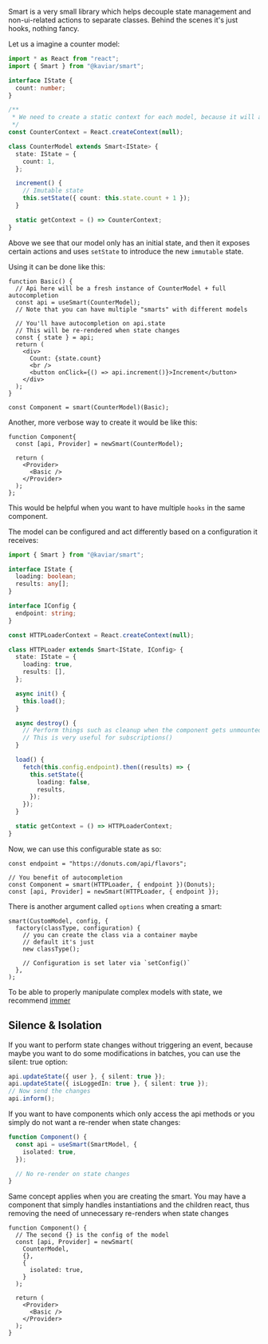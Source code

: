 Smart is a very small library which helps decouple state management and non-ui-related actions to separate classes. Behind the scenes it's just hooks, nothing fancy.

Let us a imagine a counter model:

```ts
import * as React from "react";
import { Smart } from "@kaviar/smart";

interface IState {
  count: number;
}

/**
 * We need to create a static context for each model, because it will allow us to use multiple smart models * together and we must have a way to differentiate them
 */
const CounterContext = React.createContext(null);

class CounterModel extends Smart<IState> {
  state: IState = {
    count: 1,
  };

  increment() {
    // Imutable state
    this.setState({ count: this.state.count + 1 });
  }

  static getContext = () => CounterContext;
}
```

Above we see that our model only has an initial state, and then it exposes certain actions and uses `setState` to introduce the new `immutable` state.

Using it can be done like this:

```tsx
function Basic() {
  // Api here will be a fresh instance of CounterModel + full autocompletion
  const api = useSmart(CounterModel);
  // Note that you can have multiple "smarts" with different models

  // You'll have autocompletion on api.state
  // This will be re-rendered when state changes
  const { state } = api;
  return (
    <div>
      Count: {state.count}
      <br />
      <button onClick={() => api.increment()}>Increment</button>
    </div>
  );
}

const Component = smart(CounterModel)(Basic);
```

Another, more verbose way to create it would be like this:

```tsx
function Component{
  const [api, Provider] = newSmart(CounterModel);

  return (
    <Provider>
      <Basic />
    </Provider>
  );
};
```

This would be helpful when you want to have multiple `hooks` in the same component.

The model can be configured and act differently based on a configuration it receives:

```ts
import { Smart } from "@kaviar/smart";

interface IState {
  loading: boolean;
  results: any[];
}

interface IConfig {
  endpoint: string;
}

const HTTPLoaderContext = React.createContext(null);

class HTTPLoader extends Smart<IState, IConfig> {
  state: IState = {
    loading: true,
    results: [],
  };

  async init() {
    this.load();
  }

  async destroy() {
    // Perform things such as cleanup when the component gets unmounted
    // This is very useful for subscriptions()
  }

  load() {
    fetch(this.config.endpoint).then((results) => {
      this.setState({
        loading: false,
        results,
      });
    });
  }

  static getContext = () => HTTPLoaderContext;
}
```

Now, we can use this configurable state as so:

```tsx
const endpoint = "https://donuts.com/api/flavors";

// You benefit of autocompletion
const Component = smart(HTTPLoader, { endpoint })(Donuts);
const [api, Provider] = newSmart(HTTPLoader, { endpoint });
```

There is another argument called `options` when creating a smart:

```tsx
smart(CustomModel, config, {
  factory(classType, configuration) {
    // you can create the class via a container maybe
    // default it's just
    new classType();

    // Configuration is set later via `setConfig()`
  },
);
```

To be able to properly manipulate complex models with state, we recommend [immer](https://immerjs.github.io/immer/docs/introduction)

## Silence & Isolation

If you want to perform state changes without triggering an event, because maybe you want to do some modifications in batches, you can use the silent: true option:

```ts
api.updateState({ user }, { silent: true });
api.updateState({ isLoggedIn: true }, { silent: true });
// Now send the changes
api.inform();
```

If you want to have components which only access the api methods or you simply do not want a re-render when state changes:

```ts
function Component() {
  const api = useSmart(SmartModel, {
    isolated: true,
  });

  // No re-render on state changes
}
```

Same concept applies when you are creating the smart. You may have a component that simply handles instantiations and the children react, thus removing the need of unnecessary re-renders when state changes

```tsx
function Component() {
  // The second {} is the config of the model
  const [api, Provider] = newSmart(
    CounterModel,
    {},
    {
      isolated: true,
    }
  );

  return (
    <Provider>
      <Basic />
    </Provider>
  );
}
```
